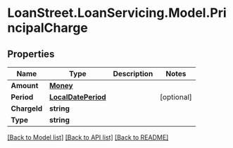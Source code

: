 # LoanStreet.LoanServicing.Model.PrincipalCharge
## Properties

Name | Type | Description | Notes
------------ | ------------- | ------------- | -------------
**Amount** | [**Money**](Money.md) |  | 
**Period** | [**LocalDatePeriod**](LocalDatePeriod.md) |  | [optional] 
**ChargeId** | **string** |  | 
**Type** | **string** |  | 

[[Back to Model list]](../README.md#documentation-for-models) [[Back to API list]](../README.md#documentation-for-api-endpoints) [[Back to README]](../README.md)

